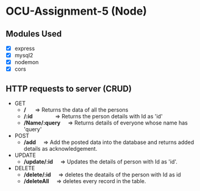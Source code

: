 # OCU-Assignment-5 (Node)

## Modules Used

- [x] express
- [x] mysql2
- [x] nodemon
- [x] cors

## HTTP requests to server (CRUD)

- GET
  - **/** &nbsp;&nbsp;&nbsp;&nbsp; => Returns the data of all the persons
  - **/:id** &nbsp;&nbsp;&nbsp;&nbsp;&nbsp;&nbsp;&nbsp;&nbsp;&nbsp;&nbsp;&nbsp;&nbsp;&nbsp; => Returns the person details with Id as 'id'
  - **/Name/:query** &nbsp;&nbsp;&nbsp; => Returns details of everyone whose name has 'query'
- POST
  - **/add** &nbsp;&nbsp;&nbsp; => Add the posted data into the database and returns added details as acknowledgement.
- UPDATE
  - **/update/:id** &nbsp;&nbsp;&nbsp; => Updates the details of person with Id as 'id'.
- DELETE
  - **/delete/:id** &nbsp;&nbsp;&nbsp; => deletes the deatails of the person with Id as id
  - **/deleteAll** &nbsp;&nbsp;&nbsp; => deletes every record in the table.
